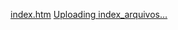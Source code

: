 [index.htm](https://github.com/user-attachments/files/22059202/index.htm)
[Uploading index_arquivos…]()

